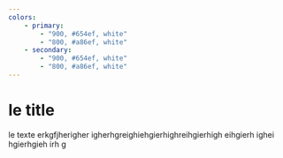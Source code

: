 ```yaml
---
colors:
    - primary:
        - "900, #654ef, white"
        - "800, #a86ef, white"
    - secondary:
        - "900, #654ef, white"
        - "800, #a86ef, white"
---
```


# le title

le texte
erkgfjherigher igherhgreighiehgierhighreihgierhigh eihgierh ighei hgierhgieh irh g
